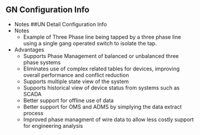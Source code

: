 ## GN Configuration Info
  - Notes
##UN Detail Configuration Info
  - Notes
    - Example of Three Phase line being tapped by a three phase line using a single gang operated switch to isolate the tap.
  - Advantages
    - Supports Phase Management of balanced or unbalanced three phase systems
    - Eliminates use of complex related tables for devices, improving overall performance and conflict reduction
    - Supports multiple state view of the system
    - Supports historical view of device status from systems such as SCADA
    - Better support for offline use of data
    - Better support for OMS and ADMS by simplying the data extract process
    - Improved phase managment of wire data to allow less costly support for engineering analysis 
  
